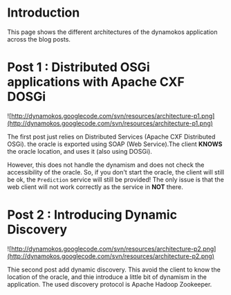 # Introduction #
This page shows the different architectures of the dynamokos application across the blog posts.


# Post 1 : Distributed OSGi applications with Apache CXF DOSGi #
![http://dynamokos.googlecode.com/svn/resources/architecture-p1.png](http://dynamokos.googlecode.com/svn/resources/architecture-p1.png)

The first post just relies on Distributed Services (Apache CXF Distributed OSGi). the oracle is exported using SOAP (Web Service).The client **KNOWS** the oracle location, and uses it (also using DOSGi).

However, this does not handle the dynamism and does not check the accessibility of the oracle. So, if you don't start the oracle, the client will still be ok, the `Prediction` service will still be provided! The only issue is that the web client will not work correctly as the service in **NOT** there.

# Post 2 : Introducing Dynamic Discovery #
![http://dynamokos.googlecode.com/svn/resources/architecture-p2.png](http://dynamokos.googlecode.com/svn/resources/architecture-p2.png)

Thie second post add dynamic discovery. This avoid the client to know the location of the oracle, and thie introduce a little bit of dynamism in the application. The used discovery protocol is Apache Hadoop Zookeeper.